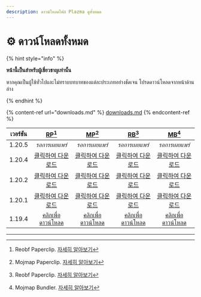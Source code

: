 ```yaml
---
description: ดาวน์โหลดไฟล์ Plazma ดูทั้งหมด
---
```


# ⚙️ ดาวน์โหลดทั้งหมด

{% hint style="info" %}

**หน้านี้เป็นสำหรับผู้เชี่ยวชาญเท่านั้น**

หากคุณเป็นผู้ใช้ทั่วไปและไม่ทราบบทบาทของแต่ละประเภทอย่างชัดเจน
โปรดดาวน์โหลดจากหน้าด้านล่าง

{% endhint %}

{% content-ref url="downloads.md" %}
[downloads.md](downloads.md)
{% endcontent-ref %}

| เวอร์ชัน |                                                          [RP](#user-content-fn-1)[^1]                                                          |                                                           [MP](#user-content-fn-2)[^2]                                                          |                                                         [RB](#user-content-fn-3)[^3]                                                         |                                                          [MB](#user-content-fn-4)[^4]                                                         |
| :------: | :--------------------------------------------------------------------------------------------------------------------------------------------: | :---------------------------------------------------------------------------------------------------------------------------------------------: | :------------------------------------------------------------------------------------------------------------------------------------------: | :-------------------------------------------------------------------------------------------------------------------------------------------: |
|  1.20.5  |                                                                 _รอการเผยแพร่_                                                                 |                                                                  _รอการเผยแพร่_                                                                 |                                                                _รอการเผยแพร่_                                                                |                                                                 _รอการเผยแพร่_                                                                |
|  1.20.4  |      [클릭하여 다운로드](https://github.com/PlazmaMC/Plazma/releases/download/build/1.20.4/latest/plazma-paperclip-1.20.4-R0.1-SNAPSHOT-reobf.jar)     |      [클릭하여 다운로드](https://github.com/PlazmaMC/Plazma/releases/download/build/1.20.4/latest/plazma-paperclip-1.20.4-R0.1-SNAPSHOT-mojmap.jar)     |      [클릭하여 다운로드](https://github.com/PlazmaMC/Plazma/releases/download/build/1.20.4/latest/plazma-bundler-1.20.4-R0.1-SNAPSHOT-reobf.jar)     |      [클릭하여 다운로드](https://github.com/PlazmaMC/Plazma/releases/download/build/1.20.4/latest/plazma-bundler-1.20.4-R0.1-SNAPSHOT-mojmap.jar)     |
|  1.20.2  |      [클릭하여 다운로드](https://github.com/PlazmaMC/Plazma/releases/download/build/1.20.2/latest/plazma-paperclip-1.20.2-R0.1-SNAPSHOT-reobf.jar)     |      [클릭하여 다운로드](https://github.com/PlazmaMC/Plazma/releases/download/build/1.20.2/latest/plazma-paperclip-1.20.2-R0.1-SNAPSHOT-mojmap.jar)     |      [클릭하여 다운로드](https://github.com/PlazmaMC/Plazma/releases/download/build/1.20.2/latest/plazma-bundler-1.20.2-R0.1-SNAPSHOT-reobf.jar)     |      [클릭하여 다운로드](https://github.com/PlazmaMC/Plazma/releases/download/build/1.20.2/latest/plazma-bundler-1.20.2-R0.1-SNAPSHOT-mojmap.jar)     |
|  1.20.1  |      [클릭하여 다운로드](https://github.com/PlazmaMC/Plazma/releases/download/build/1.20.1/latest/plazma-paperclip-1.20.1-R0.1-SNAPSHOT-reobf.jar)     |      [클릭하여 다운로드](https://github.com/PlazmaMC/Plazma/releases/download/build/1.20.1/latest/plazma-paperclip-1.20.1-R0.1-SNAPSHOT-mojmap.jar)     |      [클릭하여 다운로드](https://github.com/PlazmaMC/Plazma/releases/download/build/1.20.1/latest/plazma-bundler-1.20.1-R0.1-SNAPSHOT-reobf.jar)     |      [클릭하여 다운로드](https://github.com/PlazmaMC/Plazma/releases/download/build/1.20.1/latest/plazma-bundler-1.20.1-R0.1-SNAPSHOT-mojmap.jar)     |
|  1.19.4  | [คลิกเพื่อดาวน์โหลด](https://github.com/PlazmaMC/Plazma/releases/download/build/1.19.4/latest/plazma-paperclip-1.19.4-R0.1-SNAPSHOT-reobf.jar) | [คลิกเพื่อดาวน์โหลด](https://github.com/PlazmaMC/Plazma/releases/download/build/1.19.4/latest/plazma-paperclip-1.19.4-R0.1-SNAPSHOT-mojmap.jar) | [คลิกเพื่อดาวน์โหลด](https://github.com/PlazmaMC/Plazma/releases/download/build/1.19.4/latest/plazma-bundler-1.19.4-R0.1-SNAPSHOT-reobf.jar) | [คลิกเพื่อดาวน์โหลด](https://github.com/PlazmaMC/Plazma/releases/download/build/1.19.4/latest/plazma-bundler-1.19.4-R0.1-SNAPSHOT-mojmap.jar) |

<!-- TODO: Migrate to Plazma REST API

https://dl.plazmamc.org/<version>/<type> (https://api.plazmamc.org/v1/download/...)

- type: Bit (ab) -> 00(RP) 01(MP) 10(RB) 11(MB)
    - a: is bundler
    - b: is mojmap

| 1.20.4 | [클릭하여 다운로드](https://dl.plazmamc.org/1.20.4/0) | [클릭하여 다운로드](https://dl.plazmamc.org/1.20.4/1) | [클릭하여 다운로드](https://dl.plazmamc.org/1.20.4/2) | [클릭하여 다운로드](https://dl.plazmamc.org/1.20.4/3) |
| 1.20.2 | [클릭하여 다운로드](https://dl.plazmamc.org/1.20.2/0) | [클릭하여 다운로드](https://dl.plazmamc.org/1.20.2/1) | [클릭하여 다운로드](https://dl.plazmamc.org/1.20.2/2) | [클릭하여 다운로드](https://dl.plazmamc.org/1.20.2/3) |
| 1.20.1 | [클릭하여 다운로드](https://dl.plazmamc.org/1.20.1/0) | [클릭하여 다운로드](https://dl.plazmamc.org/1.20.1/1) | [클릭하여 다운로드](https://dl.plazmamc.org/1.20.1/2) | [클릭하여 다운로드](https://dl.plazmamc.org/1.20.1/3) |
| 1.19.4 | [클릭하여 다운로드](https://dl.plazmamc.org/1.19.4/0) | [클릭하여 다운로드](https://dl.plazmamc.org/1.19.4/1) | [클릭하여 다운로드](https://dl.plazmamc.org/1.19.4/2) | [클릭하여 다운로드](https://dl.plazmamc.org/1.19.4/3) |
-->

***

[^1]: Reobf Paperclip. [자세히 알아보기](/about/administration/getting-started#id-2)

[^2]: Mojmap Paperclip. [자세히 알아보기](/about/administration/getting-started#id-2)

[^3]: Reobf Paperclip. [자세히 알아보기](/about/administration/getting-started#id-2)

[^4]: Mojmap Bundler. [자세히 알아보기](/about/administration/getting-started#id-2)

